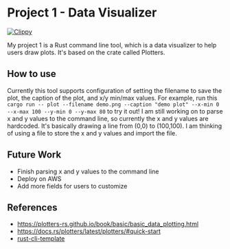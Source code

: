# Project 1 - Data Visualizer
[![Clippy](https://github.com/nogibjj/kate-proj1/actions/workflows/lint.yml/badge.svg)](https://github.com/nogibjj/kate-proj1/actions/workflows/lint.yml)

My project 1 is a Rust command line tool, which is a data visualizer to help users draw plots. It's based on the crate called Plotters.

## How to use
Currently this tool supports configuration of setting the filename to save the plot, the caption of the plot, and x/y min/max values.
For example, run this `cargo run -- plot --filename demo.png --caption "demo plot" --x-min 0 --x-max 100 --y-min 0 --y-max 80` to try it out!
I am still working on to parse x and y values to the command line, so currently the x and y values are hardcoded. It's basically drawing a line from (0,0) to (100,100). I am thinking of using a file to store the x and y values and import the file. 

## Future Work
* Finish parsing x and y values to the command line
* Deploy on AWS
* Add more fields for users to customize

## References
* https://plotters-rs.github.io/book/basic/basic_data_plotting.html
* https://docs.rs/plotters/latest/plotters/#quick-start
* [rust-cli-template](https://github.com/kbknapp/rust-cli-template)
